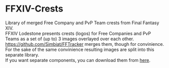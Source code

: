 # FFXIV-Crests
Library of merged Free Company and PvP Team crests from Final Fantasy XIV.  
FFXIV Lodestone presents crests (logos) for Free Companies and PvP Teams as a set of (up to) 3 images overlayed over each other. https://github.com/Simbiat/FFTracker merges them, though for convinience. For the sake of the same convinience resulting images are split into this separate library.  
If you want separate components, you can download them from [here](https://github.com/Simbiat/FFXIV-Crests-Components).

